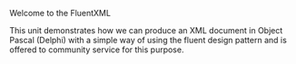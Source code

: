 Welcome to the FluentXML

This unit demonstrates how we can produce an XML document in Object Pascal (Delphi) with a simple way of using the fluent design pattern and is offered to community service for this purpose.
